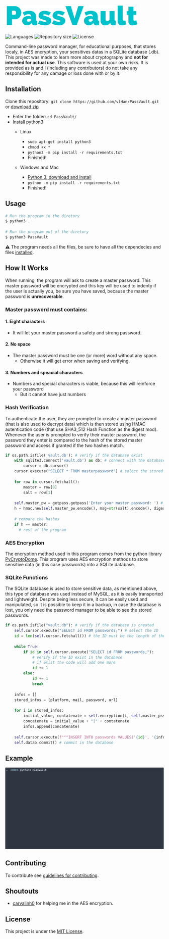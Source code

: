# <a href="https://github.com/vlHan/PassVault"><img src="./demo/logo.png"></a>

<p>
   <img alt="Languages" src="https://img.shields.io/badge/Python->=3.0-blue.svg"> 
   <img alt="Repository size" src="https://img.shields.io/github/repo-size/vlHan/PassVault">
   <img alt="License" src="https://img.shields.io/github/license/vlHan/PassVault.svg">
</p>

Command-line password manager, for educational purposes, that stores localy, in AES encryption, your sensitives datas in a SQLite database (.db). This project was made to learn more about cryptography and **not for intended for actual use**. This software is used at your own risks. It is provided as is and I (including any contributors) do not take any responsibility for any damage or loss done with or by it.

## Installation
Clone this repository: `git clone https://github.com/vlHan/PassVault.git` or <a href="https://github.com/vlHan/PassVault/archive/refs/heads/main.zip">download zip</a>
- Enter the folder: `cd PassVault/`
- Install python3 
  - Linux
    - `sudo apt-get install python3`
    - `chmod +x *`
    - `python3 -m pip install -r requirements.txt`
    - Finished!

  - Windows and Mac
    - [Python 3, download and install](https://www.python.org/downloads/)
    - `python -m pip install -r requirements.txt`
    - Finished!

## Usage
```bash
# Run the program in the diretory
$ python3 .

# Run the program out of the diretory 
$ python3 PassVault
```

**⚠️** The program needs all the files, be sure to have all the dependecies and files <a href="https://github.com/vlHan/PassVault#installation">installed</a>.

## How It Works
When running, the program will ask to create a master password. This master password will be encrypted and this key will be used to indenty if the user is actually you, be sure you have saved, because the master password is **unrecoverable**.

### Master password must contains: 
#### 1. Eight characters
  - It will let your master password a safety and strong password.

#### 2. No space
  - The master password must be one (or more) word without any space.
    - Otherwise it will get error when saving and verifying.

#### 3. Numbers and speacial characters
  - Numbers and special characters is viable, because this will reinforce your password
    - But it cannot have just numbers

### Hash Verification
To authenticate the user, they are prompted to create a master password (that is also used to decrypt data) which is then stored using HMAC autentication code (that use SHA3_512 Hash Function as the digest mod). Whenever the user is prompted to verify their master password, the password they enter is compared to the hash of the stored master password and access if granted if the two hashes match.

```py
if os.path.isfile('vault.db'): # verify if the database exist
    with sqlite3.connect('vault.db') as db: # connect with the database
        cursor = db.cursor()
    cursor.execute("SELECT * FROM masterpassword") # select the stored data 
    
    for row in cursor.fetchall(): 
        master = row[0] 
        salt = row[1] 
    
    self.master_pw = getpass.getpass('Enter your master password: ') # ask the master password
    h = hmac.new(self.master_pw.encode(), msg=str(salt).encode(), digestmod=hashlib.sha3_512).hexdigest() # use HMAC and encrypt in sha3_512 HASH Function

    # compare the hashes
    if h == master:
      # rest of the program
```

### AES Encryption
The encryption method used in this program comes from the python library [PyCryptoDome](https://pypi.org/project/pycryptodome/). This program uses AES encryption methods to store sensitive data (in this case passwords) into a SQLite database.

### SQLite Functions
The SQLite database is used to store sensitive data, as mentioned above, this type of database was used instead of MySQL, as it is easily transported and lightweight. Despite being less secure, it can be easily used and manipulated, so it is possible to keep it in a backup, in case the database is lost, you only need the password manager to be able to see the stored passwords.

```py
if os.path.isfile("vault.db"): # verify if the database is created
    self.cursor.execute("SELECT id FROM passwords;") # select the ID
    id = len(self.cursor.fetchall()) # the ID must be the length of the datas stored in the database plus one

    while True:
        if id in self.cursor.execute("SELECT id FROM passwords;"):
            # verify if the ID exist in the database
            # if exist the code will add one more
            id += 1
        else: 
            id += 1
            break 

    infos = []
    stored_infos = [platform, mail, password, url]

    for i in stored_infos:
        initial_value, contatenate = self.encryption(i, self.master_pssw[:32])
        concatenate = initial_value + "|" + contatenate
        infos.append(concatenate)

    self.cursor.execute(f"""INSERT INTO passwords VALUES('{id}', '{infos[0]}', '{infos[1]}', '{infos[2]}', '{infos[3]}')""") # insert each value in the table
    self.datab.commit() # commit in the database
```

## Example
<img src="./demo/demo.gif" height="50%" width="100%"><br>

## Contributing
To contribute see [guidelines for contributing](CONTRIBUTING.md).

## Shoutouts
- <a href="https://github.com/carvalinh0/">carvalinh0</a> for helping me in the AES encryption.

## License 
This project is under the [MIT License](LICENSE).

